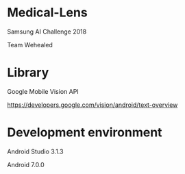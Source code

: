 # Medical-Lens
Samsung AI Challenge 2018

Team Wehealed


# Library
Google Mobile Vision API

https://developers.google.com/vision/android/text-overview


# Development environment
Android Studio 3.1.3

Android 7.0.0

